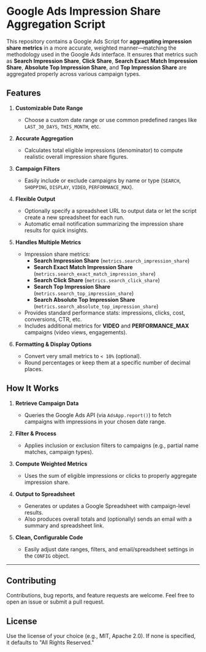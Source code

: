 # Google Ads Impression Share Aggregation Script

This repository contains a Google Ads Script for **aggregating impression share metrics** in a more accurate, weighted manner—matching the methodology used in the Google Ads interface. It ensures that metrics such as **Search Impression Share**, **Click Share**, **Search Exact Match Impression Share**, **Absolute Top Impression Share**, and **Top Impression Share** are aggregated properly across various campaign types.

## Features

1. **Customizable Date Range**  
   - Choose a custom date range or use common predefined ranges like `LAST_30_DAYS`, `THIS_MONTH`, etc.

2. **Accurate Aggregation**  
   - Calculates total eligible impressions (denominator) to compute realistic overall impression share figures.

3. **Campaign Filters**  
   - Easily include or exclude campaigns by name or type (`SEARCH`, `SHOPPING`, `DISPLAY`, `VIDEO`, `PERFORMANCE_MAX`).

4. **Flexible Output**  
   - Optionally specify a spreadsheet URL to output data or let the script create a new spreadsheet for each run.
   - Automatic email notification summarizing the impression share results for quick insights.

5. **Handles Multiple Metrics**  
   - Impression share metrics: 
     - **Search Impression Share** (`metrics.search_impression_share`)
     - **Search Exact Match Impression Share** (`metrics.search_exact_match_impression_share`)
     - **Search Click Share** (`metrics.search_click_share`)
     - **Search Top Impression Share** (`metrics.search_top_impression_share`)
     - **Search Absolute Top Impression Share** (`metrics.search_absolute_top_impression_share`)
   - Provides standard performance stats: impressions, clicks, cost, conversions, CTR, etc.
   - Includes additional metrics for **VIDEO** and **PERFORMANCE_MAX** campaigns (video views, engagements).

6. **Formatting & Display Options**  
   - Convert very small metrics to `< 10%` (optional).
   - Round percentages or keep them at a specific number of decimal places.

## How It Works

1. **Retrieve Campaign Data**  
   - Queries the Google Ads API (via `AdsApp.report()`) to fetch campaigns with impressions in your chosen date range.

2. **Filter & Process**  
   - Applies inclusion or exclusion filters to campaigns (e.g., partial name matches, campaign types).

3. **Compute Weighted Metrics**  
   - Uses the sum of eligible impressions or clicks to properly aggregate impression share.

4. **Output to Spreadsheet**  
   - Generates or updates a Google Spreadsheet with campaign-level results.
   - Also produces overall totals and (optionally) sends an email with a summary and spreadsheet link.

5. **Clean, Configurable Code**  
   - Easily adjust date ranges, filters, and email/spreadsheet settings in the `CONFIG` object.

---

## Contributing

Contributions, bug reports, and feature requests are welcome. Feel free to open an issue or submit a pull request.

## License

Use the license of your choice (e.g., MIT, Apache 2.0). If none is specified, it defaults to "All Rights Reserved."

